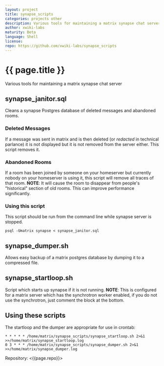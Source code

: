 ```yaml
---
layout: project
title: synapse_scripts
categories: projects other
description: Various tools for maintaining a matrix synapse chat server
author: xwiki-labs
maturity: Beta
language: Shell
license: 
repo: https://github.com/xwiki-labs/synapse_scripts
---
```


# {{ page.title }}
Various tools for maintaining a matrix synapse chat server

## synapse_janitor.sql
Cleans a synapse Postgres database of deleted messages and abandoned rooms.

### Deleted Messages
If a message was sent in matrix and is then deleted (or *redacted* in technical parlance) it is not displayed but it is not removed from the server either. This script removes it.

### Abandoned Rooms
If a room has been joined by someone on your homeserver but currently nobody on your homeserver is using it, this script will remove all traces of that room. **NOTE**: It will cause the room to disappear from people's "historical" section of old rooms.
This can improve performance significantly.

### Using this script
This script should be run from the command line while synapse server is stopped.

```
psql -Umatrix synapse < synapse_janitor.sql
```

## synapse_dumper.sh
Allows easy backup of a matrix postgres database by dumping it to a compressed file.

## synapse_startloop.sh
Script which starts up synapse if it is not running. **NOTE**: This is configured for a matrix server which has the synchrotron
worker enabled, if you do not use the synchrotron, just comment the block at the bottom.

## Using these scripts

The startloop and the dumper are appropriate for use in crontab:

```
* * * * * /home/matrix/synapse_scripts/synapse_startloop.sh 2>&1 >>/home/matrix/synapse_startloop.log
0 3 * * * /home/matrix/synapse_scripts/synapse_dumper.sh 2>&1 >>/home/matrix/synapse_dumper.log
```

Repository: <{{page.repo}}>
